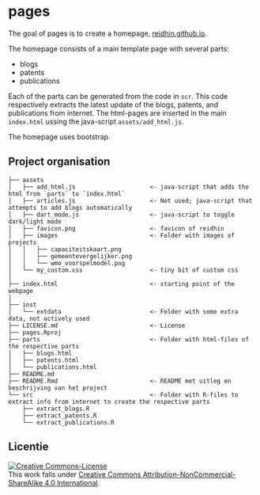 
<!-- README.md is generated from README.Rmd. Please edit that file -->

# pages

<!-- badges: start -->
<!-- badges: end -->

The goal of pages is to create a homepage,
[reidhin.github.io](http://reidhin.github.io).

The homepage consists of a main template page with several parts:

- blogs
- patents
- publications

Each of the parts can be generated from the code in `scr`. This code
respectively extracts the latest update of the blogs, patents, and
publications from internet. The html-pages are inserted in the main
`index.html` ussing the java-script `assets/add_html.js`.

The homepage uses bootstrap.

## Project organisation

    ├── assets
    │   ├── add_html.js                     <- java-script that adds the html from `parts` to `index.html`
    │   ├── articles.js                     <- Not used; java-script that attempts to add blogs automatically
    │   ├── dart_mode.js                    <- java-script to toggle dark/light mode
    │   ├── favicon.png                     <- favicon of reidhin
    │   ├── images                          <- Folder with images of projects
    │   │   ├── capaciteitskaart.png
    │   │   ├── gemeentevergelijker.png
    │   │   └── wmo_voorspelmodel.png
    │   └── my_custom.css                   <- tiny bit of custom css                          
    │
    ├── index.html                          <- starting point of the webpage
    │
    ├── inst
    │   └── extdata                         <- Folder with some extra data, not actively used
    ├── LICENSE.md                          <- License
    ├── pages.Rproj
    ├── parts                               <- Folder with html-files of the respective parts
    │   ├── blogs.html
    │   ├── patents.html
    │   └── publications.html
    ├── README.md
    ├── README.Rmd                          <- README met uitleg en beschrijving van het project
    └── src                                 <- Folder with R-files to extract info from internet to create the respective parts
        ├── extract_blogs.R
        ├── extract_patents.R
        └── extract_publications.R

## Licentie

<a rel="license" href="https://creativecommons.org/licenses/by-nc-sa/4.0/"><img alt="Creative Commons-License" style="border-width:0" src="https://i.creativecommons.org/l/by-nc-sa/4.0/88x31.png" /></a><br />This
work falls under
<a rel="license" href="https://creativecommons.org/licenses/by-nc-sa/4.0/">Creative
Commons Attribution-NonCommercial-ShareAlike 4.0 International</a>.
